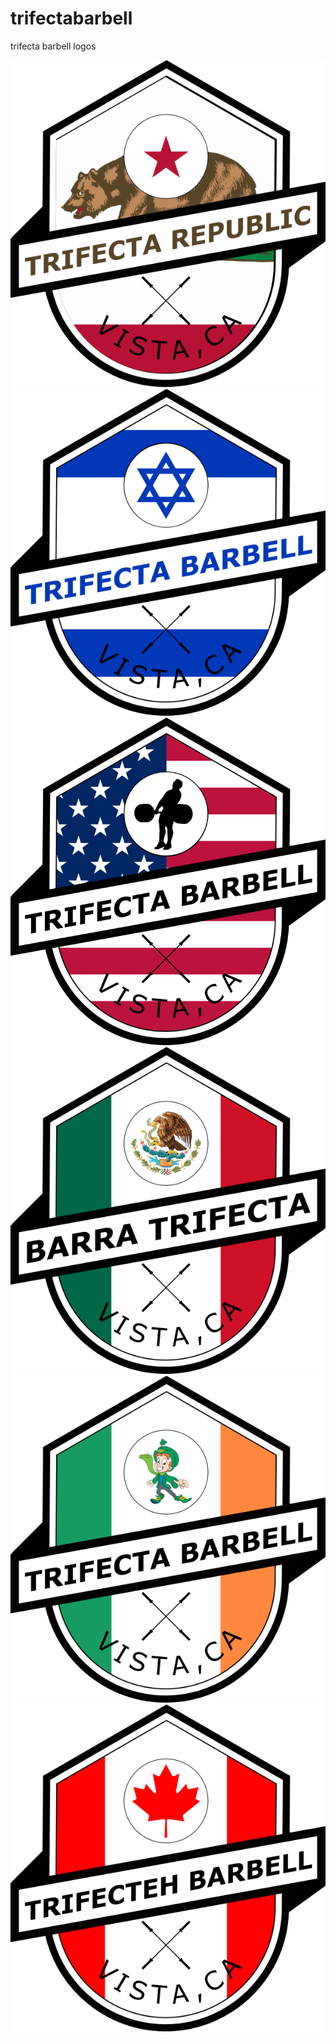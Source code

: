 # trifectabarbell
trifecta barbell logos

![](california.png)
![israel](israel.png)
![usa](usa.png)
![mexico](mexico.png)
![ireland](ireland.png)
![candada](canada.png)
